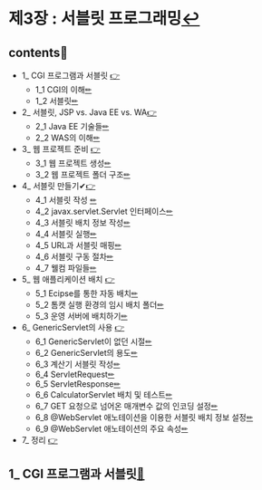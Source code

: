 # 제3장 : 서블릿 프로그래밍[↩](../../)

## contents📑<a id='contents'></a>

* 1_ CGI 프로그램과 서블릿 [👉](#1)
  * 1_1 CGI의 이해[✏](#1_1)
  * 1_2 서블릿[✏](#1_2)
* 2_ 서블릿, JSP vs. Java EE vs. WA[👉](#2)
  * 2_1 Java EE 기술들[✏](#2_1)
  * 2_2 WAS의 이해[✏](#2_2)
* 3_ 웹 프로젝트 준비 [👉](#3)
  * 3_1 웹 프로젝트 생성[✏](#3_1)
  * 3_2 웹 프로젝트 폴더 구조[✏](#3_2)
* 4_ 서블릿 만들기✔[👉](#4)
  * 4_1 서블릿 작성 [✏](#4_1)
  * 4_2 javax.servlet.Servlet 인터페이스[✏](#4_2)
  * 4_3 서블릿 배치 정보 작성[✏](#4_3)
  * 4_4 서블릿 실행[✏](#4_4)
  * 4_5 URL과 서블릿 매핑[✏](#4_5)
  * 4_6 서블릿 구동 절차[✏](#4_6)
  * 4_7 웰컴 파일들[✏](#4_7)
* 5_ 웹 애플리케이션 배치 [👉](#5)
  * 5_1 Ecipse를 통한 자동 배치[✏](#5_1)
  * 5_2 톰캣 실행 환경의 임시 배치 폴더[✏](#5_2)
  * 5_3 운영 서버에 배치하기[✏](#5_3)
* 6_ GenericServlet의 사용 [👉](#6)
  * 6_1 GenericServlet이 없던 시절[✏](#6_1)
  * 6_2 GenericServlet의 용도[✏](#6_2)
  * 6_3 계산기 서블릿 작성[✏](#6_3)
  * 6_4 ServletRequest[✏](#6_4)
  * 6_5 ServletResponse[✏](#6_5)
  * 6_6 CalculatorServlet 배치 및 테스트[✏](#6_6)
  * 6_7 GET 요청으로 넘어온 매개변수 값의 인코딩 설정[✏](#6_7)
  * 6_8 @WebServlet 애노테이션을 이용한 서블릿 배치 정보 설정[✏](#6_8)
  * 6_9 @WebServlet 애노테이션의 주요 속성[✏](#6_9)
* 7_ 정리 [👉](#7)

## 1_ CGI 프로그램과 서블릿[📑](#contents)<a id='1'></a>
